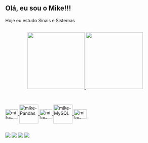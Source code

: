 ## Olá, eu sou o Mike!!!
Hoje eu estudo Sinais e Sistemas

  ##
  
<div align="center">
  <a href="https://github.com/mikealeixogeof">
  <img height="180em" src="https://github-readme-stats.vercel.app/api?username=mikealeixogf&show_icons=true&theme=merko&include_all_commits=true&count_private=true"/>
  <img height="180em" src="https://github-readme-stats.vercel.app/api/top-langs/?username=mikealeixogf&layout=compact&langs_count=7&theme=merko"/>
</div>
  
  ##
  
  <div style="display: inline_block"><br>
    <img align="center" alt="mike-Numpy" height="30" width="40" src="https://cdn.jsdelivr.net/gh/devicons/devicon/icons/numpy/numpy-original.svg" />
   <img align ="center" alt="mike-Pandas" height="60" width="60" src="https://cdn.jsdelivr.net/gh/devicons/devicon/icons/pandas/pandas-original-wordmark.svg" />
    <img align="center" alt="mike-Matlab" height="30" width="40" src="https://cdn.jsdelivr.net/gh/devicons/devicon/icons/matlab/matlab-original.svg" />
    <img align="center" alt="mike-MySQL" height="60" width="60" src="https://cdn.jsdelivr.net/gh/devicons/devicon/icons/mysql/mysql-original-wordmark.svg" />
    <img align="center" alt="mike-Jupyter" height="30" width="40"  src="https://cdn.jsdelivr.net/gh/devicons/devicon/icons/jupyter/jupyter-original-wordmark.svg" />
</div>
  
  ##
  
  <div> 
  <a href="https://instagram.com/" target="_blank"><img src="https://img.shields.io/badge/-Instagram-%23E4405F?style=for-the-badge&logo=instagram&logoColor=white" target="_blank"></a>
  <a href = "mailto:mik18ealeixo@gmail.com"><img src="https://img.shields.io/badge/-Gmail-%23333?style=for-the-badge&logo=gmail&logoColor=white" target="_blank"></a>
    <a href = "mailto:mike_sub17@msn.com"><img src="https://img.shields.io/badge/Microsoft_Outlook-0078D4?style=for-the-badge&logo=microsoft-outlook&logoColor=white" target="_blank"></a>
  <a href="https://www.linkedin.com/in/mike-aleixo" target="_blank"><img src="https://img.shields.io/badge/-LinkedIn-%230077B5?style=for-the-badge&logo=linkedin&logoColor=white" target="_blank"></a> 

    
 </div>
  
 
